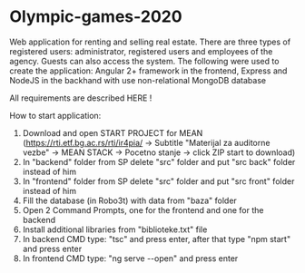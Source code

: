 # Olympic-games-2020

Web application for renting and selling real estate. There are three types of registered users: administrator, registered users and employees of the agency. Guests can also access the system. The following were used to create the application: Angular 2+ framework in the frontend, Express and NodeJS in the backhand with use non-relational MongoDB database

All requirements are described HERE !

How to start application:

  1. Download and open START PROJECT for MEAN (https://rti.etf.bg.ac.rs/rti/ir4pia/ -> Subtitle "Materijal za auditorne vezbe" -> MEAN STACK -> Pocetno stanje -> click ZIP start to download)
  2. In "backend" folder from SP delete "src" folder and put "src back" folder instead of him
  3. In "frontend" folder from SP delete "src" folder and put "src front" folder instead of him
  4. Fill the database (in Robo3t) with data from "baza" folder
  5. Open 2 Command Prompts, one for the frontend and one for the backend
  6. Install additional libraries from "biblioteke.txt" file
  7. In backend CMD type: "tsc" and press enter, after that type "npm start" and press enter
  8. In frontend CMD type: "ng serve --open" and press enter
